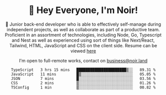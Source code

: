 <div align="center">

<h1 align="center">👋 Hey Everyone, I'm Noir! </h1>
  
<p>
  
 🎉 Junior back-end developer who is able to effectively self-manage during independent projects, as well as collaborate as part of a productive team. Proficient in an assortment of technologies, including Node, Go, Typescript and Nest as well as experienced using sort of things like Next/React, Tailwind, HTML, JavaScript and CSS on the client side. Resume can be viewed [here](https://cdn.noir.land/resume)

</p>
   
<p align="center">

  I'm open to full-remote works, contact on [business@noir.land](mailto:business@noir.land) 
 
 </p>
   

  
<!--START_SECTION:waka-->

```text
TypeScript   3 hrs 15 mins   ██████████████████████▒░░   89.31 %
JavaScript   11 mins         █▒░░░░░░░░░░░░░░░░░░░░░░░   05.05 %
JSON         7 mins          █░░░░░░░░░░░░░░░░░░░░░░░░   03.56 %
CSS          2 mins          ▒░░░░░░░░░░░░░░░░░░░░░░░░   01.26 %
TSConfig     1 min           ▒░░░░░░░░░░░░░░░░░░░░░░░░   00.82 %
```

<!--END_SECTION:waka-->
